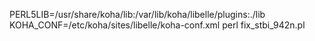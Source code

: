 PERL5LIB=/usr/share/koha/lib:/var/lib/koha/libelle/plugins:./lib KOHA_CONF=/etc/koha/sites/libelle/koha-conf.xml perl fix_stbi_942n.pl
